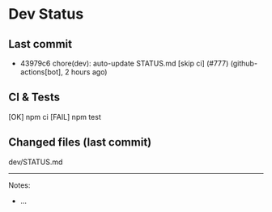 # Dev Status

## Last commit
- 43979c6 chore(dev): auto-update STATUS.md [skip ci] (#777) (github-actions[bot], 2 hours ago)
## CI & Tests
[OK] npm ci
[FAIL] npm test

## Changed files (last commit)
dev/STATUS.md

---
Notes:
- ...
